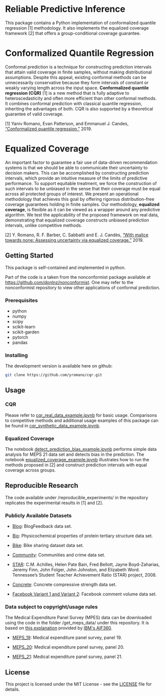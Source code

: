 # Reliable Predictive Inference

This package contains a Python implementation of conformalized quantile regression [1] methodology. It also implements the equalized coverage framework [2] that offers a group-conditional coverage guarantee.

# Conformalized Quantile Regression

Conformal prediction is a technique for constructing prediction intervals that attain valid coverage in finite samples, without making distributional assumptions. Despite this appeal, existing conformal methods can be unnecessarily conservative because they form intervals of constant or weakly varying length across the input space. **Conformalized quantile regression (CQR)** [1] is a new method that is fully adaptive to heteroscedasticity and often more efficient than other conformal methods. It combines conformal prediction with classical quantile regression, inheriting the advantages of both. CQR is also supported by a theoretical guarantee of valid coverage.

[1] Yaniv Romano, Evan Patterson, and Emmanuel J. Candes, [“Conformalized quantile regression.”](https://arxiv.org/abs/1905.03222) 2019.

# Equalized Coverage

An important factor to guarantee a fair use of data-driven recommendation systems is that we should be able to communicate their uncertainty to decision makers. This can be accomplished by constructing prediction intervals, which provide an intuitive measure of the limits of predictive performance. To support equitable treatment, we force the construction of such intervals to be unbiased in the sense that their coverage must be equal across all protected groups of interest. We present an operational methodology that achieves this goal by offering rigorous distribution-free coverage guarantees holding in finite samples. Our methodology, **equalized coverage**, is flexible as it can be viewed as a wrapper around any predictive algorithm. We test the applicability of the proposed framework on real data, demonstrating that equalized coverage constructs unbiased prediction intervals, unlike competitive methods.

[2] Y. Romano, R. F. Barber, C. Sabbatti and E. J. Candès, [“With malice towards none: Assessing uncertainty via equalized coverage.”](https://statweb.stanford.edu/~candes/papers/EqualizedCoverage.pdf) 2019.

## Getting Started

This package is self-contained and implemented in python.

Part of the code is a taken from the nonconformist package available at https://github.com/donlnz/nonconformist. One may refer to the nonconformist repository to view other applications of conformal prediction.  

### Prerequisites

* python
* numpy
* scipy
* scikit-learn
* scikit-garden
* pytorch
* pandas

### Installing

The development version is available here on github:
```bash
git clone https://github.com/yromano/cqr.git
```

## Usage

### CQR

Please refer to [cqr_real_data_example.ipynb](cqr_real_data_example.ipynb) for basic usage. Comparisons to competitive methods and additional usage examples of this package can be found in [cqr_synthetic_data_example.ipynb](cqr_synthetic_data_example.ipynb).

### Equalized Coverage

The notebook [detect_prediction_bias_example.ipynb](detect_prediction_bias_example.ipynb) performs simple data analysis for MEPS 21 data set and detects bias in the prediction. The notebook [equalized_coverage_example.ipynb](equalized_coverage_example.ipynb) illustrates how to run the methods proposed in [2] and construct prediction intervals with equal coverage across groups.

## Reproducible Research

The code available under /reproducible_experiments/ in the repository replicates the experimental results in [1] and [2].

### Publicly Available Datasets

* [Blog](https://archive.ics.uci.edu/ml/datasets/BlogFeedback): BlogFeedback data set.

* [Bio](https://archive.ics.uci.edu/ml/datasets/Physicochemical+Properties+of+Protein+Tertiary+Structure): Physicochemical  properties  of  protein  tertiary  structure  data  set.

* [Bike](https://archive.ics.uci.edu/ml/datasets/bike+sharing+dataset): Bike  sharing  dataset  data  set.

* [Community](http://archive.ics.uci.edu/ml/datasets/communities+and+crime): Communities   and   crime   data   set.

* [STAR](https://www.rdocumentation.org/packages/AER/versions/1.2-6/topics/STAR): C.M. Achilles, Helen Pate Bain, Fred Bellott, Jayne Boyd-Zaharias, Jeremy Finn, John Folger, John Johnston, and Elizabeth Word. Tennessee’s Student Teacher Achievement Ratio (STAR) project, 2008.

* [Concrete](http://archive.ics.uci.edu/ml/datasets/concrete+compressive+strength): Concrete compressive strength data set.

* [Facebook Variant 1 and Variant 2](https://archive.ics.uci.edu/ml/datasets/Facebook+Comment+Volume+Dataset): Facebook  comment  volume  data  set.

### Data subject to copyright/usage rules

The Medical Expenditure Panel Survey (MPES) data can be downloaded using the code in the folder /get_meps_data/ under this repository. It is based on [this explanation](https://github.com/IBM/AIF360/blob/master/aif360/data/raw/meps/README.md) provided by [IBM's AIF360](https://github.com/IBM/AIF360).

* [MEPS_19](https://meps.ahrq.gov/mepsweb/data_stats/download_data_files_detail.jsp?cboPufNumber=HC-181): Medical expenditure panel survey,  panel 19.

* [MEPS_20](https://meps.ahrq.gov/mepsweb/data_stats/download_data_files_detail.jsp?cboPufNumber=HC-181): Medical expenditure panel survey,  panel 20.

* [MEPS_21](https://meps.ahrq.gov/mepsweb/data_stats/download_data_files_detail.jsp?cboPufNumber=HC-192): Medical expenditure panel survey,  panel 21.

## License

This project is licensed under the MIT License - see the [LICENSE](LICENSE) file for details.
